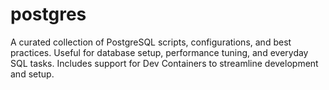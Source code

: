 # postgres
A curated collection of PostgreSQL scripts, configurations, and best practices. Useful for database setup, performance tuning, and everyday SQL tasks. Includes support for Dev Containers to streamline development and setup.
